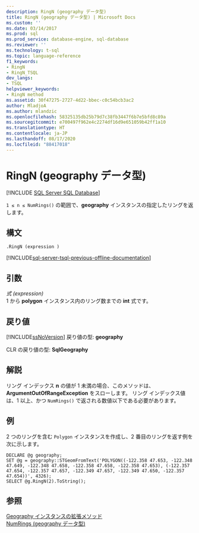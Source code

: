 ```yaml
---
description: RingN (geography データ型)
title: RingN (geography データ型) | Microsoft Docs
ms.custom: ''
ms.date: 03/14/2017
ms.prod: sql
ms.prod_service: database-engine, sql-database
ms.reviewer: ''
ms.technology: t-sql
ms.topic: language-reference
f1_keywords:
- RingN
- RingN_TSQL
dev_langs:
- TSQL
helpviewer_keywords:
- RingN method
ms.assetid: 30f47275-2727-4d22-bbec-c0c54bcb3ac2
author: MladjoA
ms.author: mlandzic
ms.openlocfilehash: 58325135db25b79d7c38fb3447f6b7e5bfd8c89a
ms.sourcegitcommit: e700497f962e4c2274df16d9e651059b42ff1a10
ms.translationtype: HT
ms.contentlocale: ja-JP
ms.lasthandoff: 08/17/2020
ms.locfileid: "88417018"
---
```

# <a name="ringn-geography-data-type"></a>RingN (geography データ型)
[!INCLUDE [SQL Server SQL Database](../../includes/applies-to-version/sql-asdb.md)]

  `1 ≤ n ≤ NumRings()` の範囲で、**geography** インスタンスの指定したリングを返します。  
  
## <a name="syntax"></a>構文  
  
```syntaxsql
.RingN (expression )
```

[!INCLUDE[sql-server-tsql-previous-offline-documentation](../../includes/sql-server-tsql-previous-offline-documentation.md)]

## <a name="arguments"></a>引数
 *式 (expression)*  
 1 から **polygon** インスタンス内のリング数までの **int** 式です。  
  
## <a name="return-value"></a>戻り値  
 [!INCLUDE[ssNoVersion](../../includes/ssnoversion-md.md)] 戻り値の型: **geography**  
  
 CLR の戻り値の型: **SqlGeography**  
  
## <a name="remarks"></a>解説  
 リング インデックス **n** の値が 1 未満の場合、このメソッドは、**ArgumentOutOfRangeException** をスローします。 リング インデックス値は、1 以上、かつ `NumRings()` で返される数値以下である必要があります。  
  
## <a name="examples"></a>例  
 2 つのリングを含む `Polygon` インスタンスを作成し、2 番目のリングを返す例を次に示します。  
  
```  
DECLARE @g geography;  
SET @g = geography::STGeomFromText('POLYGON((-122.358 47.653, -122.348 47.649, -122.348 47.658, -122.358 47.658, -122.358 47.653), (-122.357 47.654, -122.357 47.657, -122.349 47.657, -122.349 47.650, -122.357 47.654))', 4326);  
SELECT @g.RingN(2).ToString();  
```  
  
## <a name="see-also"></a>参照  
 [Geography インスタンスの拡張メソッド](../../t-sql/spatial-geography/extended-methods-on-geography-instances.md)   
 [NumRings &#40;geography データ型&#41;](../../t-sql/spatial-geography/numrings-geography-data-type.md)  
  
  
